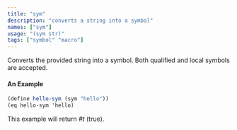 ```yaml
---
title: "sym"
description: "converts a string into a symbol"
names: ["sym"]
usage: "(sym str)"
tags: ["symbol" "macro"]
---
```


Converts the provided string into a symbol. Both qualified and local symbols are accepted.

#### An Example

```scheme
(define hello-sym (sym "hello"))
(eq hello-sym 'hello)
```

This example will return _#t_ (true).
